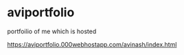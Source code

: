 # aviportfolio
portfoilio of me which is hosted 


https://aviportfolio.000webhostapp.com/avinash/index.html
